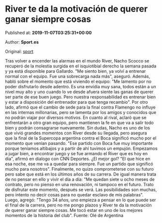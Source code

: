 
# River te da la motivación de querer ganar siempre cosas

Published at: **2019-11-07T03:25:31+00:00**

Author: **Sport.es**

Original: [sport](https://www.sport.es/es/noticias/futbol-america/river-motivacion-querer-ganar-siempre-cosas-copa-libertadores-7717578)

Tras volver a encender las alarmas en el mundo River, Nacho Scocco se recuperó de la molestia surgida en el isquiotibial derecho la semana pasada y ya está disponible para Gallardo. "Me siento bien, ya volví a entrenar normal con el equipo. Fue una sobrecarga nada más", aseguró.
Además, habló sobre el momento que está viviendo el equipo: "Me lamento por no poder disfrutarlo desde adentro. Es una envidia muy sana, todos están a un nivel muy alto y uno cuando lo ve desde afuera siente las ganas de querer ser parte de ese buen juego. Pero nuestra responsabilidad es entrenar bien y estar a disposición del entrenador para que tenga recambio".
Por otro lado, afirmó que el cambio de sede para la final contra Flamengo no influye en las internas millonarias, pero se lamenta por los amigos y conocidos que no podrán viajar por diversos motivos. En cuanto al rival, aclaró que se enfrentarán a otro gran equipo, pero mantienen la fe en que va a salir todo bien y podrán consagrarse nuevamente.
Sin dudas, Nacho es uno de los que vivió grandes momentos con River desde su llegada, pero asegura que la final de la Supercopa argentina contra el Boca significó mucho por el momento que venían pasando. "Ese partido con Boca fue muy importante porque teníamos altibajos y a partir de ahí tuvimos un empujón. Empezamos a jugar bien, a encontrar juego y se fue armando el River que es hoy en dia", afirmó en dialogo con CNN Deportes.
¿El mejor gol? "El que hice en esa noche, ese me va a quedar para siempre. Fue un partido que significó mucho para nosotros".
Finalmente, no quizo comprometerse con su futuro pero sabe que está en los últimos años de su carrera. De igual manera trata de no pensar en ello y vivir el día a día: "Me quedan siete u ocho meses de contrato, pero no pienso en una renovación, ni tampoco en el futuro. Trato de disfrutar este momento, después se verá. Las posibilidades son muchas, pero intento no decir cosas para no quedar esclavo de mis palabras". Luego, agregó: "Tengo 34 años, uno empieza a pensar en lo que puede ser el final de la carrera, pero no me pongo plazos y River te da la motivación de querer ganar siempre cosas. Me tocó estar en uno de los mejores momentos de la historia del club".
Fuente: Olé de Argentina
